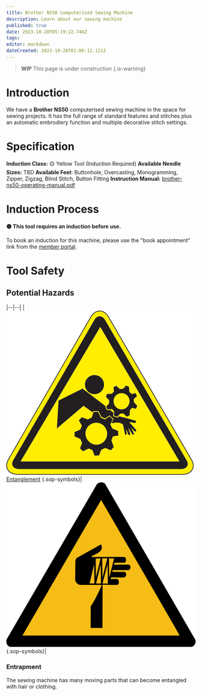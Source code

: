 ```yaml
---
title: Brother NS50 Computerised Sewing Machine
description: Learn about our sewing machine
published: true
date: 2023-10-20T05:19:22.746Z
tags: 
editor: markdown
dateCreated: 2023-10-20T01:06:12.121Z
---
```


> **WIP** This page is under construction
{.is-warning}

# Introduction

We have a **Brother NS50** computerised sewing machine in the space for sewing projects. It has the full range of standard features and stitches plus an automatic embrodiery function and multiple decorative stitch settings.

# Specification

**Induction Class:** :yellow_circle: Yellow Tool (Induction Required)
**Available Needle Sizes:** TBD
**Available Feet**: Buttonhole, Overcasting, Monogramming, Zipper, Zigzag, Blind Stitch, Button Fitting
**Instruction Manual:** [brother-ns50-operating-manual.pdf](/tools/brother-ns50-operating-manual.pdf)

# Induction Process

**:yellow_circle: This tool requires an induction before use.**

To book an induction for this machine, please use the "book appointment" link from the [member portal](https://portal.brisbanemaker.space/).

# Tool Safety

## Potential Hazards

|--|--|
|![entrapment.png](/sops/warning-icons/entrapment.png)[Entanglement]() {.sop-symbols}|![sharp_element.png](/sops/warning-icons/sharp_element.png) {.sop-symbols}|

### Entrapment

The sewing machine has many moving parts that can become entangled with hair or clothing. 
